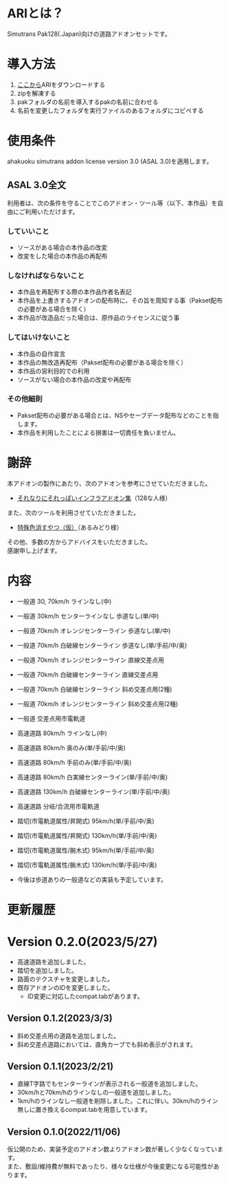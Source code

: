 # ARIとは？
Simutrans Pak128(.Japan)向けの道路アドオンセットです。

# 導入方法
1. [ここから](https://github.com/ahakuoku/ARI_master/releases)ARIをダウンロードする
1. zipを解凍する
1. pakフォルダの名前を導入するpakの名前に合わせる
1. 名前を変更したフォルダを実行ファイルのあるフォルダにコピペする

# 使用条件
ahakuoku simutrans addon license version 3.0 (ASAL 3.0)を適用します。

## ASAL 3.0全文
利用者は、次の条件を守ることでこのアドオン・ツール等（以下、本作品）を自由にご利用いただけます。

### していいこと
- ソースがある場合の本作品の改変
- 改変をした場合の本作品の再配布

### しなければならないこと
- 本作品を再配布する際の本作品作者名表記
- 本作品を上書きするアドオンの配布時に、その旨を周知する事（Pakset配布の必要がある場合を除く）
- 本作品が改造品だった場合は、原作品のライセンスに従う事

### してはいけないこと
- 本作品の自作宣言
- 本作品の無改造再配布（Pakset配布の必要がある場合を除く）
- 本作品の営利目的での利用
- ソースがない場合の本作品の改変や再配布

### その他細則
- Pakset配布の必要がある場合とは、NSやセーブデータ配布などのことを指します。
- 本作品を利用したことによる損害は一切責任を負いません。

# 謝辞
本アドオンの製作にあたり、次のアドオンを参考にさせていただきました。
- [それなりにそれっぽいインフラアドオン集](https://simutrans-portal.128-bit.net/articles/infrastructure-of-sorenarini-soreppoi-series)（128な人様）

また、次のツールを利用させていただきました。
- [特殊色消すやつ（仮）](http://midorigaoka.starfree.jp/test/)（あるみどり様）

その他、多数の方からアドバイスをいただきました。  
感謝申し上げます。

# 内容
- 一般道 30, 70km/h ラインなし(中)
- 一般道 30km/h センターラインなし 歩道なし(単/中)
- 一般道 70km/h オレンジセンターライン 歩道なし(単/中)
- 一般道 70km/h 白破線センターライン 歩道なし(単/手前/中/奥)
- 一般道 70km/h オレンジセンターライン 直線交差点用
- 一般道 70km/h 白破線センターライン 直線交差点用
- 一般道 70km/h 白破線センターライン 斜め交差点用(2種)
- 一般道 70km/h オレンジセンターライン 斜め交差点用(2種)
- 一般道 交差点用市電軌道
- 高速道路 80km/h ラインなし(中)
- 高速道路 80km/h 奥のみ(単/手前/中/奥)
- 高速道路 80km/h 手前のみ(単/手前/中/奥)
- 高速道路 80km/h 白実線センターライン(単/手前/中/奥)
- 高速道路 130km/h 白破線センターライン(単/手前/中/奥)
- 高速道路 分岐/合流用市電軌道
- 踏切(市電軌道属性/昇開式) 95km/h(単/手前/中/奥)
- 踏切(市電軌道属性/昇開式) 130km/h(単/手前/中/奥)
- 踏切(市電軌道属性/腕木式) 95km/h(単/手前/中/奥)
- 踏切(市電軌道属性/腕木式) 130km/h(単/手前/中/奥)

- 今後は歩道ありの一般道などの実装も予定しています。

# 更新履歴
# Version 0.2.0(2023/5/27)
- 高速道路を追加しました。
- 踏切を追加しました。
- 路面のテクスチャを変更しました。
- 既存アドオンのIDを変更しました。
  - ID変更に対応したcompat.tabがあります。

## Version 0.1.2(2023/3/3)
- 斜め交差点用の道路を追加しました。
 - 斜め交差点道路においては、直角カーブでも斜め表示がされます。

## Version 0.1.1(2023/2/21)
- 直線T字路でもセンターラインが表示される一般道を追加しました。
- 30km/hと70km/hのラインなしの一般道を追加しました。
- 1km/hのラインなし一般道を削除しました。これに伴い。30km/hのライン無しに置き換えるcompat.tabを用意しています。

## Version 0.1.0(2022/11/06)
仮公開のため、実装予定のアドオン数よりアドオン数が著しく少なくなっています。  
また、敷設/維持費が無料であったり、様々な仕様が今後変更になる可能性があります。